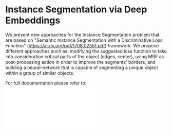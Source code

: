 # Instance Segmentation via Deep Embeddings
We present new approaches for the Instance Segmentation problem that are based on "Semantic Instance Segmentation with a Discriminative Loss Function" (https://arxiv.org/pdf/1708.02551.pdf) framework.
We propose different approaches such as: modifying the suggested loss function to take into consideration critical parts of the object (edges, center), using MRF as post-processing action in order to improve the segments' borders, and building a neural-network that is capable of segmenting a unique object within a group of similar objects.

For full documentation please refer to: ![Documentation](Instance%20Segmentation%20via%20Deep%20Embeddings%20-%20ADVML%202019.pdf)
